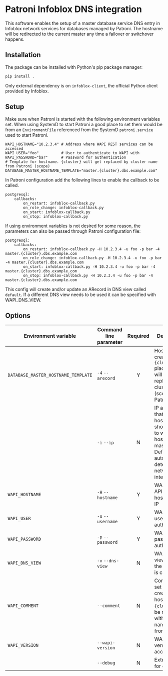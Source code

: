 Patroni Infoblox DNS integration
================================

This software enables the setup of a master database service DNS entry in Infoblox network services for databases
managed by Patroni. The hostname will be redirected to the current master any time a failover or switchover happens.

Installation
------------

The package can be installed with Python's pip package manager: 
 
    pip install .

Only external dependency is on `infoblox-client`, the official Python client provided by Infoblox.

Setup
-----
 
Make sure when Patroni is started with the following environment variables set. When using SystemD to start Patroni
a good place to set them would be from an `EnvironmentFile` referenced from the SystemD `patroni.service` used to 
start Patroni.

    WAPI_HOSTNAME="10.2.3.4" # Address where WAPI REST services can be accessed
    WAPI_USER="foo"          # User to authenticate to WAPI with
    WAPI_PASSWORD="bar"      # Password for authentication
    # Template for hostname. {cluster} will get replaced by cluster name from Patroni (scope)
    DATABASE_MASTER_HOSTNAME_TEMPLATE="master.{cluster}.dbs.example.com"
    

In Patroni configuration add the following lines to enable the callback to be called.

    postgresql:
        callbacks:
            on_restart: infoblox-callback.py 
            on_role_change: infoblox-callback.py
            on_start: infoblox-callback.py
            on_stop: infoblox-callback.py

If using environment variables is not desired for some reason, the parameters can also be passed through Patroni
configuration file:

    postgresql:
        callbacks:
            on_restart: infoblox-callback.py -H 10.2.3.4 -u foo -p bar -4 master.{cluster}.dbs.example.com 
            on_role_change: infoblox-callback.py -H 10.2.3.4 -u foo -p bar -4 master.{cluster}.dbs.example.com
            on_start: infoblox-callback.py -H 10.2.3.4 -u foo -p bar -4 master.{cluster}.dbs.example.com
            on_stop: infoblox-callback.py -H 10.2.3.4 -u foo -p bar -4 master.{cluster}.dbs.example.com

This config will create and/or update an ARecord in DNS view called `default`. If a different DNS view needs to be
 used it can be specified with WAPI_DNS_VIEW.
 
Options
-------

| Environment variable                | Command line parameter | Required | Description |
|-------------------------------------|------------------------|:--------:|-------------|
| `DATABASE_MASTER_HOSTNAME_TEMPLATE` | `-4` `--arecord`       | Y        | Hostname to create. A `{cluster}` placeholder will be replaced with cluster name (scope) from Patroni. | 
|                                     | `-i` `--ip`            | N        | IP address that the hostname should point to when this host is master. Default is automatically detected from network interfaces. |
| `WAPI_HOSTNAME`                     | `-H` `--hostname`      | Y        | WAPI REST API endpoint hostname or IP |
| `WAPI_USER`                         | `-u` `--username`      | Y        | WAPI username for authentication |
| `WAPI_PASSWORD`                     | `-p` `--password`      | Y        | WAPI password for authentication |
| `WAPI_DNS_VIEW`                     | `-v` `--dns-view`      | N        | WAPI DNS view where the hostname is created |
| `WAPI_COMMENT`                      | `--comment`            | N        | Comment to set on the created hostname. `{cluster}` will be replaces with cluster name (scope) from Patroni. |
| `WAPI_VERSION`                      | `--wapi-version`       | N        | WAPI API version to access. |
|                                     | `--debug`              | N        | Extra logging for debugging |

